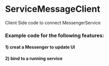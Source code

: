 # ServiceMessageClient
Client Side code to connect MessengerService
### Example code for the following features: 
#### 1) creat a Messenger to update UI
#### 2) bind to a running service
